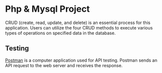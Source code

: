 # Php & Mysql Project

CRUD (create, read, update, and delete) is an essential process for this application. Users can utilize the four CRUD methods to execute various types of operations on specified data in the database. 

## Testing

 [Postman](https://www.postman.com/) is a computer application used for API testing. Postman sends an API request to the web server and receives the response.

